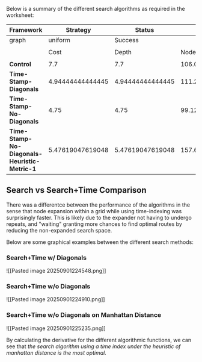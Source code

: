 
Below is a summary of the different search algorithms as required in the worksheet:

| Framework                                      | Strategy         | Status           |                  |                  |                   |
| ---------------------------------------------- | ---------------- | ---------------- | ---------------- | ---------------- | ----------------- |
| graph                                          | uniform          | Success          |                  |                  |                   |
|                                                |                  |                  |                  |                  |                   |
|                                                | Cost             | Depth            | Nodes(exp)       | Nodes(gen)       | Runtime           |
|                                                |                  |                  |                  |                  |                   |
| **Control**                                    | 7.7              | 7.7              | 106.066666666667 | 129.566666666667 | 0.368173333333333 |
| **Time-Stamp-Diagonals**                       | 4.94444444444445 | 4.94444444444445 | 111.222222222222 | 178.722222222222 | 0.786111111111111 |
| **Time-Stamp-No-Diagonals**                    | 4.75             | 4.75             | 99.125           | 162.6875         | 0.69555625        |
| **Time-Stamp-No-Diagonals-Heuristic-Metric-1** | 5.47619047619048 | 5.47619047619048 | 157.619047619048 | 238.285714285714 | 1.1469            |
## Search vs Search+Time Comparison

There was a differentce between the performance of the algorithms in the sense that node expansion within a grid while using time-indexing was surprisingly faster. This is likely due to the expander not having to undergo repeats, and "waiting" granting more chances to find optimal routes by reducing the non-expanded search space. 

Below are some graphical examples  between the different search methods:

### Search+Time w/ Diagonals
![[Pasted image 20250901224548.png]]

### Search+Time w/o Diagonals
![[Pasted image 20250901224910.png]]

### Search+Time w/o Diagonals on Manhattan Distance
![[Pasted image 20250901225235.png]]

By calculating the derivative for the different algorithmic functions, we can see that *the search algorithm using a time index under the heuristic of manhattan distance is the most optimal.*
